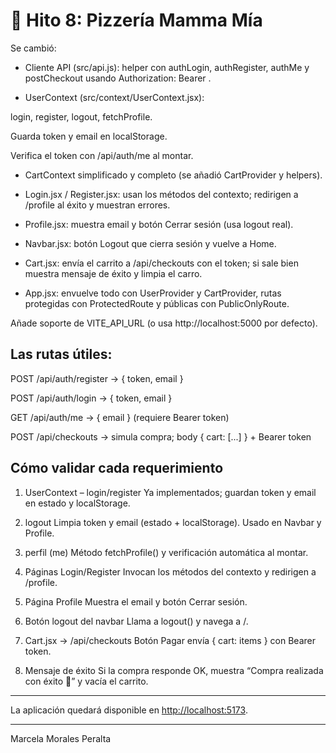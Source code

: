 
# 🍕 Hito 8: Pizzería Mamma Mía

Se cambió: 

- Cliente API (src/api.js): helper con authLogin, authRegister, authMe y postCheckout usando Authorization: Bearer <token>.

- UserContext (src/context/UserContext.jsx):

login, register, logout, fetchProfile.

Guarda token y email en localStorage.

Verifica el token con /api/auth/me al montar.

- CartContext simplificado y completo (se añadió CartProvider y helpers).

- Login.jsx / Register.jsx: usan los métodos del contexto; redirigen a /profile al éxito y muestran errores.

- Profile.jsx: muestra email y botón Cerrar sesión (usa logout real).

- Navbar.jsx: botón Logout que cierra sesión y vuelve a Home.

- Cart.jsx: envía el carrito a /api/checkouts con el token; si sale bien muestra mensaje de éxito y limpia el carro.

- App.jsx: envuelve todo con UserProvider y CartProvider, rutas protegidas con ProtectedRoute y públicas con PublicOnlyRoute.

Añade soporte de VITE_API_URL (o usa http://localhost:5000 por defecto).

## Las rutas útiles:

POST /api/auth/register → { token, email }

POST /api/auth/login → { token, email }

GET /api/auth/me → { email } (requiere Bearer token)

POST /api/checkouts → simula compra; body { cart: [...] } + Bearer token

## Cómo validar cada requerimiento

1. UserContext – login/register
Ya implementados; guardan token y email en estado y localStorage.

2. logout
Limpia token y email (estado + localStorage). Usado en Navbar y Profile.

3. perfil (me)
Método fetchProfile() y verificación automática al montar.

4. Páginas Login/Register
Invocan los métodos del contexto y redirigen a /profile.

5. Página Profile
Muestra el email y botón Cerrar sesión.

6. Botón logout del navbar
Llama a logout() y navega a /.

7. Cart.jsx → /api/checkouts
Botón Pagar envía { cart: items } con Bearer token.

8. Mensaje de éxito
Si la compra responde OK, muestra “Compra realizada con éxito 🎉” y vacía el carrito.
---

La aplicación quedará disponible en [http://localhost:5173](http://localhost:5173).

---
Marcela Morales Peralta 
